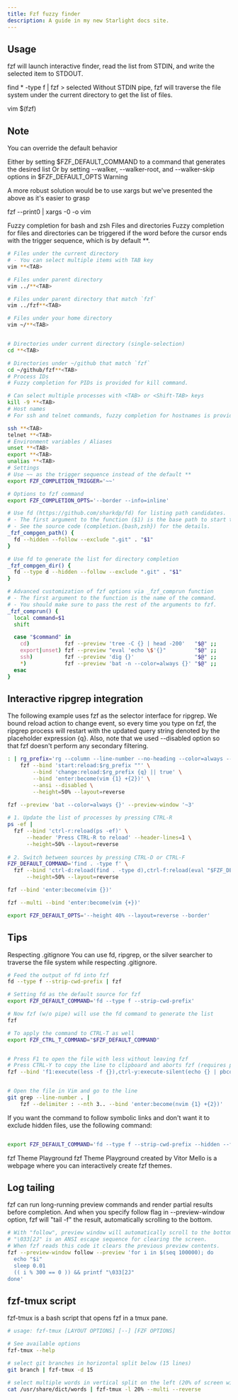 ```yaml
---
title: Fzf fuzzy finder
description: A guide in my new Starlight docs site.
---
```


## Usage

fzf will launch interactive finder, read the list from STDIN, and write the selected item to STDOUT.

find * -type f | fzf > selected
Without STDIN pipe, fzf will traverse the file system under the current directory to get the list of files.

vim $(fzf)

## Note

You can override the default behavior

Either by setting $FZF_DEFAULT_COMMAND to a command that generates the desired list
Or by setting --walker, --walker-root, and --walker-skip options in $FZF_DEFAULT_OPTS
Warning

A more robust solution would be to use xargs but we've presented the above as it's easier to grasp

fzf --print0 | xargs -0 -o vim

Fuzzy completion for bash and zsh
Files and directories
Fuzzy completion for files and directories can be triggered if the word before the cursor ends with the trigger sequence, which is by default **.

<!-- COMMAND [DIRECTORY/][FUZZY_PATTERN]**TAB -->

```sh
# Files under the current directory
# - You can select multiple items with TAB key
vim **<TAB>

# Files under parent directory
vim ../**<TAB>

# Files under parent directory that match `fzf`
vim ../fzf**<TAB>

# Files under your home directory
vim ~/**<TAB>


# Directories under current directory (single-selection)
cd **<TAB>

# Directories under ~/github that match `fzf`
cd ~/github/fzf**<TAB>
# Process IDs
# Fuzzy completion for PIDs is provided for kill command.

# Can select multiple processes with <TAB> or <Shift-TAB> keys
kill -9 **<TAB>
# Host names
# For ssh and telnet commands, fuzzy completion for hostnames is provided. The names are extracted from /etc/hosts and ~/.ssh/config.

ssh **<TAB>
telnet **<TAB>
# Environment variables / Aliases
unset **<TAB>
export **<TAB>
unalias **<TAB>
# Settings
# Use ~~ as the trigger sequence instead of the default **
export FZF_COMPLETION_TRIGGER='~~'

# Options to fzf command
export FZF_COMPLETION_OPTS='--border --info=inline'

# Use fd (https://github.com/sharkdp/fd) for listing path candidates.
# - The first argument to the function ($1) is the base path to start traversal
# - See the source code (completion.{bash,zsh}) for the details.
_fzf_compgen_path() {
  fd --hidden --follow --exclude ".git" . "$1"
}

# Use fd to generate the list for directory completion
_fzf_compgen_dir() {
  fd --type d --hidden --follow --exclude ".git" . "$1"
}

# Advanced customization of fzf options via _fzf_comprun function
# - The first argument to the function is the name of the command.
# - You should make sure to pass the rest of the arguments to fzf.
_fzf_comprun() {
  local command=$1
  shift

  case "$command" in
    cd)           fzf --preview 'tree -C {} | head -200'   "$@" ;;
    export|unset) fzf --preview "eval 'echo \$'{}"         "$@" ;;
    ssh)          fzf --preview 'dig {}'                   "$@" ;;
    *)            fzf --preview 'bat -n --color=always {}' "$@" ;;
  esac
}
```

## Interactive ripgrep integration

The following example uses fzf as the selector interface for ripgrep. We bound reload action to change event, so every time you type on fzf, the ripgrep process will restart with the updated query string denoted by the placeholder expression {q}. Also, note that we used --disabled option so that fzf doesn't perform any secondary filtering.

```sh
: | rg_prefix='rg --column --line-number --no-heading --color=always --smart-case' \
    fzf --bind 'start:reload:$rg_prefix ""' \
        --bind 'change:reload:$rg_prefix {q} || true' \
        --bind 'enter:become(vim {1} +{2})' \
        --ansi --disabled \
        --height=50% --layout=reverse
        
fzf --preview 'bat --color=always {}' --preview-window '~3'

# 1. Update the list of processes by pressing CTRL-R
ps -ef |
  fzf --bind 'ctrl-r:reload(ps -ef)' \
      --header 'Press CTRL-R to reload' --header-lines=1 \
      --height=50% --layout=reverse
      
# 2. Switch between sources by pressing CTRL-D or CTRL-F
FZF_DEFAULT_COMMAND='find . -type f' \
  fzf --bind 'ctrl-d:reload(find . -type d),ctrl-f:reload(eval "$FZF_DEFAULT_COMMAND")' \
      --height=50% --layout=reverse

fzf --bind 'enter:become(vim {})'

fzf --multi --bind 'enter:become(vim {+})'

export FZF_DEFAULT_OPTS='--height 40% --layout=reverse --border'

```

## Tips

Respecting .gitignore
You can use fd, ripgrep, or the silver searcher to traverse the file system while respecting .gitignore.

```sh
# Feed the output of fd into fzf
fd --type f --strip-cwd-prefix | fzf

# Setting fd as the default source for fzf
export FZF_DEFAULT_COMMAND='fd --type f --strip-cwd-prefix'

# Now fzf (w/o pipe) will use the fd command to generate the list
fzf

# To apply the command to CTRL-T as well
export FZF_CTRL_T_COMMAND="$FZF_DEFAULT_COMMAND"
```

```sh

# Press F1 to open the file with less without leaving fzf
# Press CTRL-Y to copy the line to clipboard and aborts fzf (requires pbcopy)
fzf --bind 'f1:execute(less -f {}),ctrl-y:execute-silent(echo {} | pbcopy)+abort'

```

```sh

# Open the file in Vim and go to the line
git grep --line-number . |
    fzf --delimiter : --nth 3.. --bind 'enter:become(nvim {1} +{2})'

```

If you want the command to follow symbolic links and don't want it to exclude hidden files, use the following command:

```sh

export FZF_DEFAULT_COMMAND='fd --type f --strip-cwd-prefix --hidden --follow --exclude .git'

```

fzf Theme Playground
fzf Theme Playground created by Vitor Mello is a webpage where you can interactively create fzf themes.

## Log tailing

fzf can run long-running preview commands and render partial results before completion. And when you specify follow flag in --preview-window option, fzf will "tail -f" the result, automatically scrolling to the bottom.

```sh
# With "follow", preview window will automatically scroll to the bottom.
# "\033[2J" is an ANSI escape sequence for clearing the screen.
# When fzf reads this code it clears the previous preview contents.
fzf --preview-window follow --preview 'for i in $(seq 100000); do
  echo "$i"
  sleep 0.01
  (( i % 300 == 0 )) && printf "\033[2J"
done'
```

## fzf-tmux script

fzf-tmux is a bash script that opens fzf in a tmux pane.

```sh
# usage: fzf-tmux [LAYOUT OPTIONS] [--] [FZF OPTIONS]

# See available options
fzf-tmux --help

# select git branches in horizontal split below (15 lines)
git branch | fzf-tmux -d 15

# select multiple words in vertical split on the left (20% of screen width)
cat /usr/share/dict/words | fzf-tmux -l 20% --multi --reverse
```
